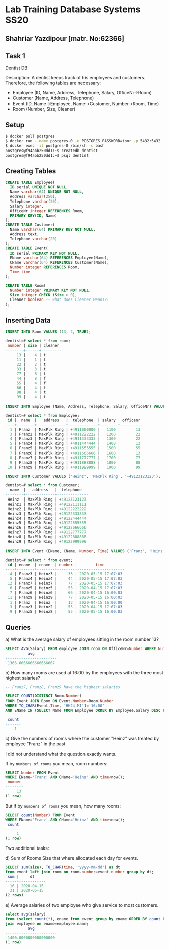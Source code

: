 # Lab Training Database Systems SS20

## Shahriar Yazdipour [matr. No:62366]

## Task 1

Dentist DB:

Description: A dentist keeps track of his employees and customers. Therefore, the following tables are necessary:

- Employee (ID, Name, Address, Telephone, Salary, OfficeNr->Room)
- Customer (Name, Address, Telephone)
- Event (ID, Name->Employee, Name->Customer, Number->Room, Time)
- Room (Number, Size, Cleaner)

## Setup

```sh
$ docker pull postgres
$ docker run --name postgres-0 -e POSTGRES_PASSWORD=toor -p 5432:5432 -d postgres
$ docker exec -it postgres-0 /bin/sh -c bash
postgres@f94abb250dd1:~$ createdb dentist
postgres@f94abb250dd1:~$ psql dentist
```

## Creating Tables

```sql
CREATE TABLE Employee(
  ID serial UNIQUE NOT NULL,
  Name varchar(64) UNIQUE NOT NULL,
  Address varchar(250),
  Telephone varchar(20),
  Salary integer,
  OfficeNr integer REFERENCES Room,
  PRIMARY KEY(ID, Name)
);
CREATE TABLE Customer(
  Name varchar(64) PRIMARY KEY NOT NULL,
  Address text,
  Telephone varchar(20)
);
CREATE TABLE Event(
  ID serial PRIMARY KEY NOT NULL,
  EName varchar(64) REFERENCES Employee(Name),
  CName varchar(64) REFERENCES Customer(Name),
  Number integer REFERENCES Room,
  Time time
);

CREATE TABLE Room(
  Number integer PRIMARY KEY NOT NULL,
  Size integer CHECK (Size > 0),
  Cleaner boolean -- what does Cleaner Means?!
);
```

## Inserting Data

```sql
INSERT INTO Room VALUES (13, 2, TRUE);

dentist=# select * from room;
 number | size | cleaner
--------+------+---------
     13 |    4 | t
     11 |    1 | t
     22 |    2 | t
     33 |    3 | t
     77 |    8 | t
     44 |    8 | f
     55 |    4 | f
     66 |    4 | f
     88 |    4 | t
     99 |    4 | t

INSERT INTO Employee (Name, Address, Telephone, Salary, OfficeNr) VALUES ('Franz', 'MaxPlk Ring',  '+4911000000', 1100, 13);

dentist=# select * from Employee;
 id |  name  |   address   |  telephone  | salary | officenr
----+--------+-------------+-------------+--------+----------
  1 | Franz  | MaxPlk Ring | +4911000000 |   1100 |       13
  3 | Franz2 | MaxPlk Ring | +4911222222 |   1200 |       22
  4 | Franz3 | MaxPlk Ring | +4911333333 |   1300 |       22
  5 | Franz4 | MaxPlk Ring | +4911444444 |   1400 |       13
  6 | Franz5 | MaxPlk Ring | +4911555555 |   1500 |       55
  7 | Franz6 | MaxPlk Ring | +4911666666 |   1600 |       13
  8 | Franz7 | MaxPlk Ring | +4911777777 |   1700 |       77
  9 | Franz8 | MaxPlk Ring | +4911888888 |   1800 |       88
 10 | Franz9 | MaxPlk Ring | +4911999999 |   1900 |       99

INSERT INTO Customer VALUES ('Heinz', 'MaxPlk Ring', '+49123123123');

dentist=# select * from Customer;
  name  |   address   |  telephone
--------+-------------+--------------
 Heinz  | MaxPlk Ring | +49123123123
 Heinz1 | MaxPlk Ring | +49122111111
 Heinz2 | MaxPlk Ring | +49122222222
 Heinz3 | MaxPlk Ring | +49122333333
 Heinz4 | MaxPlk Ring | +49122444444
 Heinz5 | MaxPlk Ring | +49122555555
 Heinz6 | MaxPlk Ring | +49122666666
 Heinz7 | MaxPlk Ring | +49122777777
 Heinz8 | MaxPlk Ring | +49122888888
 Heinz9 | MaxPlk Ring | +49122999999

INSERT INTO Event (EName, CName, Number, Time) VALUES ('Franz', 'Heinz', 13, '2020-04-15 16:00:00');

dentist=# select * from event;
 id | ename  | cname  | number |        time
----+--------+--------+--------+---------------------
  4 | Franz3 | Heinz3 |     33 | 2020-05-15 17:07:03
  5 | Franz4 | Heinz4 |     44 | 2020-05-15 17:07:03
 12 | Franz7 | Heinz7 |     77 | 2020-05-15 17:07:03
  6 | Franz5 | Heinz5 |     55 | 2020-04-15 17:07:03
  7 | Franz6 | Heinz6 |     66 | 2020-04-15 16:00:03
 11 | Franz9 | Heinz9 |     77 | 2020-05-15 16:00:03
  1 | Franz  | Heinz  |     13 | 2020-04-15 16:00:00
  3 | Franz3 | Heinz2 |     55 | 2020-04-15 17:07:03
  9 | Franz5 | Heinz8 |     55 | 2020-05-15 16:00:03
```

## Queries

a) What is the average salary of employees sitting in the room number 13?

```sql
SELECT AVG(Salary) FROM employee JOIN room ON OfficeNr=Number WHERE Number=13;
          avg
-----------------------
 1366.6666666666666667
```

b) How many rooms are used at 16:00 by the employees with the three most highest salaries?

```sql
-- Franz7, Franz8, Franz9 have the highest salaries.

SELECT COUNT(DISTINCT Room.Number)
FROM Event JOIN Room ON Event.Number=Room.Number
WHERE TO_CHAR(Event.Time, 'HH24:MI')='16:00'
AND EName IN (SELECT Name FROM Employee ORDER BY Employee.Salary DESC LIMIT 3);

 count
-------
    1
```

c) Give the numbers of rooms where the customer "Heinz" was treated by employee "Franz" in the past.

I did not understand what the question exactly wants.

If by `numbers of rooms` you mean, room numbers:

```sql
SELECT Number FROM Event
WHERE EName='Franz' AND CName='Heinz' AND time<now();
 number
--------
     13
(1 row)
```

But if by `numbers of rooms` you mean, how many rooms:

```sql
SELECT count(Number) FROM Event
WHERE EName='Franz' AND CName='Heinz' AND time<now();
 count
-------
     1
(1 row)
```

Two additional tasks:

d) Sum of Rooms Size that where allocated each day for events.

```sql
SELECT sum(size), TO_CHAR(time, 'yyyy-mm-dd') as dt
from event left join room on room.number=event.number group by dt;
 sum |     dt
-----+------------
  16 | 2020-04-15
  31 | 2020-05-15
(2 rows)
```

e) Average salaries of two employee who give service to most customers.

```sql
select avg(salary)
from (select count(*), ename from event group by ename ORDER BY count DESC LIMIT 2) as active
join employee on ename=employee.name;
          avg
-----------------------
 1400.0000000000000000
(1 row)
```
